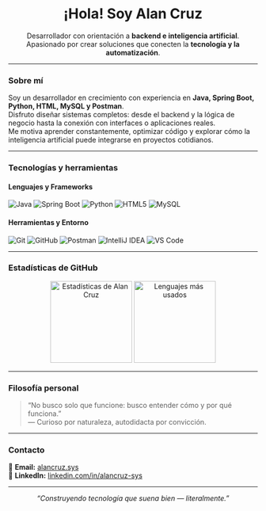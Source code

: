 <h1 align="center">¡Hola! Soy Alan Cruz</h1>

<p align="center">
  Desarrollador con orientación a <strong>backend e inteligencia artificial</strong>.<br>
  Apasionado por crear soluciones que conecten la <strong>tecnología y la automatización</strong>.
</p>

---

### Sobre mí
Soy un desarrollador en crecimiento con experiencia en **Java, Spring Boot, Python, HTML, MySQL y Postman**.  
Disfruto diseñar sistemas completos: desde el backend y la lógica de negocio hasta la conexión con interfaces o aplicaciones reales.  
Me motiva aprender constantemente, optimizar código y explorar cómo la inteligencia artificial puede integrarse en proyectos cotidianos.

---

### Tecnologías y herramientas

#### Lenguajes y Frameworks
![Java](https://img.shields.io/badge/Java-ED8B00?style=for-the-badge&logo=openjdk&logoColor=white)
![Spring Boot](https://img.shields.io/badge/Spring_Boot-6DB33F?style=for-the-badge&logo=springboot&logoColor=white)
![Python](https://img.shields.io/badge/Python-3776AB?style=for-the-badge&logo=python&logoColor=white)
![HTML5](https://img.shields.io/badge/HTML5-E34F26?style=for-the-badge&logo=html5&logoColor=white)
![MySQL](https://img.shields.io/badge/MySQL-4479A1?style=for-the-badge&logo=mysql&logoColor=white)

#### Herramientas y Entorno
![Git](https://img.shields.io/badge/Git-F05032?style=for-the-badge&logo=git&logoColor=white)
![GitHub](https://img.shields.io/badge/GitHub-181717?style=for-the-badge&logo=github&logoColor=white)
![Postman](https://img.shields.io/badge/Postman-FF6C37?style=for-the-badge&logo=postman&logoColor=white)
![IntelliJ IDEA](https://img.shields.io/badge/IntelliJ_IDEA-000000?style=for-the-badge&logo=intellijidea&logoColor=white)
![VS Code](https://img.shields.io/badge/VS_Code-0078D4?style=for-the-badge&logo=visualstudiocode&logoColor=white)

---

### Estadísticas de GitHub

<p align="center">
  <img src="https://github-readme-stats.vercel.app/api?username=alanc-sys&show_icons=true&theme=radical" alt="Estadísticas de Alan Cruz" height="165">
  <img src="https://github-readme-stats.vercel.app/api/top-langs/?username=alanc-sys&layout=compact&theme=radical" alt="Lenguajes más usados" height="165">
</p>

---

### Filosofía personal
> “No busco solo que funcione: busco entender cómo y por qué funciona.”  
> — Curioso por naturaleza, autodidacta por convicción.

---

### Contacto
📧 **Email:** [alancruz.sys](mailto:alancruz.sys@gmail.com)  
💼 **LinkedIn:** [linkedin.com/in/alancruz-sys](https://www.linkedin.com/in/alancruz-sys)

---

<p align="center">
  <i>“Construyendo tecnología que suena bien — literalmente.”</i>
</p>
